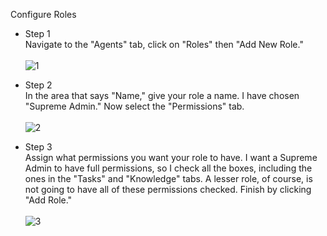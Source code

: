 Configure Roles<br />

- Step 1<br />
Navigate to the "Agents" tab, click on "Roles" then "Add New Role."<br />
<br />![1](https://github.com/ScotBlair/config-roles/assets/171102023/aef3544d-9b0c-4cbd-9ce1-4f85306beea3)<br />

- Step 2<br />
In the area that says "Name," give your role a name.  I have chosen "Supreme Admin."  Now select the "Permissions" tab.<br />
<br />![2](https://github.com/ScotBlair/config-roles/assets/171102023/535a0c65-6331-4cf8-806b-074e3aa40879)<br />

- Step 3<br />
Assign what permissions you want your role to have. I want a Supreme Admin to have full permissions, so I check all the boxes, including the ones in the "Tasks" and "Knowledge" tabs.  A lesser role, of course, is not going to have all of these permissions checked.  Finish by clicking "Add Role."<br />
<br />![3](https://github.com/ScotBlair/config-roles/assets/171102023/63108188-88fc-464b-a0a9-33d736be3d30)<br />
